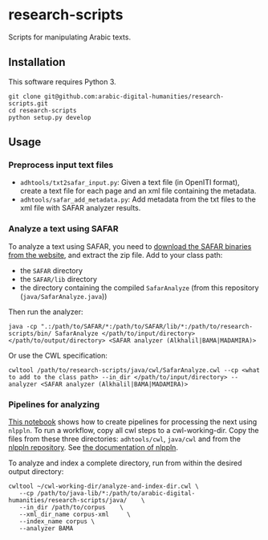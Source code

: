 # research-scripts

Scripts for manipulating Arabic texts.

## Installation

This software requires Python 3.

```
git clone git@github.com:arabic-digital-humanities/research-scripts.git
cd research-scripts
python setup.py develop
```

## Usage

### Preprocess input text files

* `adhtools/txt2safar_input.py`: Given a text file (in OpenITI format), create a text file for each page and an xml file containing the metadata.
* `adhtools/safar_add_metadata.py`: Add metadata from the txt files to the xml file with SAFAR analyzer results.

### Analyze a text using SAFAR

To analyze a text using SAFAR, you need to [download the SAFAR binaries from the website](http://arabic.emi.ac.ma/safar/?q=download), and extract the zip file.
Add to your class path:
* the `SAFAR` directory
* the `SAFAR/lib` directory
* the directory containing the compiled `SafarAnalyze` (from this repository (`java/SafarAnalyze.java`))

Then run the analyzer:
```
java -cp ".:/path/to/SAFAR/*:/path/to/SAFAR/lib/*:/path/to/research-scripts/bin/ SafarAnalyze </path/to/input/directory> </path/to/output/directory> <SAFAR analyzer (Alkhalil|BAMA|MADAMIRA)>
```

Or use the CWL specification:
```
cwltool /path/to/research-scripts/java/cwl/SafarAnalyze.cwl --cp <what to add to the class path> --in_dir </path/to/input/directory> --analyzer <SAFAR analyzer (Alkhalil|BAMA|MADAMIRA)>
```

### Pipelines for analyzing
[This notebook](https://github.com/arabic-digital-humanities/research-scripts/blob/master/notebooks/index-workflow.ipynb) shows how to create pipelines for processing the next using `nlppln`.
To run a workflow, copy all cwl steps to a cwl-working-dir. Copy the files from these three directories: `adhtools/cwl`, `java/cwl` and from the [nlppln repository](https://github.com/nlppln/nlppln/tree/master/nlppln/cwl). See [the documentation of nlppln](http://nlppln.readthedocs.io/en/latest/).

To analyze and index a complete directory, run from within the desired output directory:
```
cwltool ~/cwl-working-dir/analyze-and-index-dir.cwl \
   --cp /path/to/java-lib/*:/path/to/arabic-digital-humanities/research-scripts/java/    \
   --in_dir /path/to/corpus    \
   --xml_dir_name corpus-xml     \
   --index_name corpus \
   --analyzer BAMA
```
